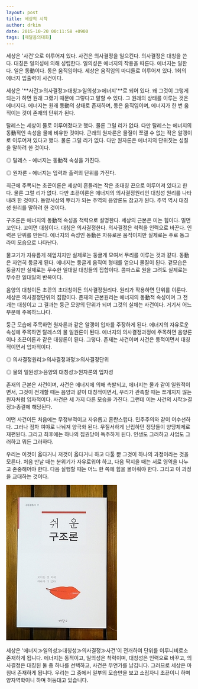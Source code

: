 ```yaml
---
layout: post
title: 세상의 시작
author: drkim
date: 2015-10-20 00:11:58 +0900
tags: [깨달음의대화]
---
```

세상은 '사건'으로 이루어져 있다. 사건은 의사결정을 일으킨다. 의사결정은 대칭을 쓴다. 대칭은 일의성에 의해 성립한다. 일의성은 에너지의 작용을 따른다. 에너지는 일한다. 일은 동動이다. 동은 움직임이다. 세상은 움직임의 마디들로 이루어져 있다. 1회의 에너지 입출력이 사건이다. 

  


세상은 '**사건≫의사결정≫대칭≫일의성≫에너지'**로 되어 있다. 왜 그것이 그렇게 되는가 하면 원래 그랬기 때문에 그렇다고 말할 수 있다. 그 원래의 상태를 이루는 것은 에너지다. 에너지는 원래 동動의 상태로 존재하며, 동은 움직임이며, 에너지가 한 번 움직이는 것이 존재의 단위가 된다. 

  


탈레스는 세상이 물로 이루어졌다고 했다. 물론 그럴 리가 없다. 다만 탈레스는 에너지의 동動적인 속성을 물에 비유한 것이다. 근래의 원자론은 물질이 쪼갤 수 없는 작은 알갱이로 이루어져 있다고 했다. 물론 그럴 리가 없다. 다만 원자론은 에너지의 단위짓는 성질을 말하려 한 것이다. 

  


◎ 탈레스 - 에너지는 동動적 속성을 가진다.  
      
◎ 원자론 - 에너지는 입력과 출력의 단위를 가진다. 

  


최근에 주목되는 초끈이론은 세상이 흔들리는 작은 초대칭 끈으로 이루어져 있다고 한다. 물론 그럴 리가 없다. 다만 초끈이론은 에너지의 의사결정원리인 대칭성 원리를 나타내려 한 것이다. 동양사상의 뿌리가 되는 주역의 음양론도 참고가 된다. 주역 역시 대칭성 원리를 말하려 한 것이다. 

  


구조론은 에너지의 동動적 속성을 척력으로 설명한다. 세상의 근본은 미는 힘이다. 밀면 꼬인다. 꼬이면 대칭이다. 대칭은 의사결정한다. 의사결정은 척력을 인력으로 바꾼다. 인력은 단위를 만든다. 에너지의 속성인 동動은 자유로운 움직이지만 실제로는 주로 동그라미 모습으로 나타난다.

  


물고기가 자유롭게 헤엄치지만 실제로는 둥글게 모여서 무리를 이루는 것과 같다. 동動은 자연히 둥글게 된다. 에너지는 둥글게 움직여 형태를 얻으니 물질이 된다. 겉모습은 둥글지만 실제로는 무수한 일대일 대칭들의 집합이다. 콤파스로 원을 그려도 실제로는 무수한 일대일의 반복이다.

  


음양의 대칭이든 초끈의 초대칭이든 의사결정원리다. 원리가 작용하면 단위를 이룬다. 세상은 의사결정단위의 집합이다. 존재의 근본원리는 에너지의 동動적 속성이며 그 전개는 대칭이고 그 결과는 둥근 모양의 단위가 되며 그것의 실체는 사건이다. 거기서 어느 부분에 주목하느냐다. 

  


둥근 모습에 주목하면 원자론과 같은 알갱이 입자를 주장하게 된다. 에너지의 자유로운 속성에 주목하면 탈레스의 물 일원론이 된다. 에너지의 의사결정과정에 주목하면 음양론이나 초끈이론과 같은 대칭론이 된다. 그렇다. 존재는 사건이며 사건은 동적이면서 대칭적이면서 입자적이다.

  


◎ 의사결정원리≫의사결정과정≫의사결정단위  
      
◎ 물의 일원성≫음양의 대칭성≫원자론의 입자성 

  


존재의 근본은 사건이며, 사건은 에너지에 의해 촉발되고, 에너지는 물과 같이 일원적이면서, 그것이 전개할 때는 음양과 같이 대칭적이면서, 우리가 관측할 때는 쪼개지지 않는 원자처럼 입자적이다. 사건은 세 가지 다른 모습을 가진다. 그런데 이는 사건의 시작≫결정≫종결에 해당된다. 

  


어떤 사건이든 처음에는 무정부적이고 자유롭고 혼란스럽다. 민주주의와 같이 어수선하다. 그러나 점차 여야로 나눠져 양극화 된다. 무질서하게 난립하던 정당들이 양당체제로 재편된다. 그리고 최후에는 하나의 집권당이 독주하게 된다. 인생도 그러하고 사업도 그러하고 뭐든 그러하다. 

  


우리는 이것이 옳다거니 저것이 옳다거니 하고 다툴 뿐 그것이 하나의 과정이라는 것을 모른다. 처음 만날 때는 분위기가 자유로워야 하고, 다음 짝지을 때는 서로 영역을 나누고 존중해어야 한다. 다음 실행할 때는 어느 한 쪽에 힘을 몰아줘야 한다. 그리고 이 과정을 교대하는 것이다. 

  


![](/files/attach/images/198/076/631/DSC01488.JPG)

  


세상은 '에너지≫일의성≫대칭성≫의사결정≫사건'이 전개하여 단위를 이루니비로소 존재하게 됩니다. 에너지는 동적이고, 일의성은 척력이며, 대칭성은 인력으로 바꾸고, 의사결정은 대칭된 둘 중 하나를 선택하고, 사건은 무언가를 남깁니다. 그러므로 세상은 마침내 존재하게 됩니다. 우리는 그 중에서 일부의 모습만을 보고 소립자니 초끈이니 하며 양자역학이니 하며 허둥대고 있습니다.